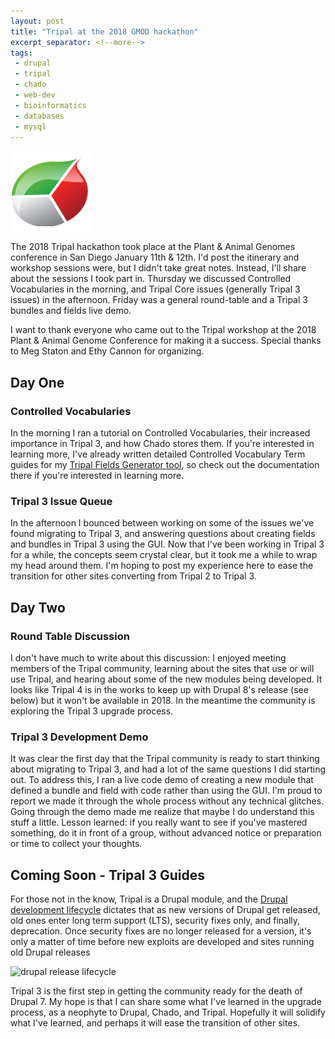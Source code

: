 ```yaml
---
layout: post
title: "Tripal at the 2018 GMOD hackathon"
excerpt_separator: <!--more-->
tags: 
 - drupal
 - tripal
 - chado
 - web-dev
 - bioinformatics
 - databases
 - mysql
---
```


![Tripal Logo](/assets/img/TripalLogo_dark.png)

The 2018 Tripal hackathon took place at the Plant & Animal Genomes conference in San Diego January 11th & 12th. I'd post the itinerary and workshop sessions were, but I didn't take great notes.  Instead, I'll share about the sessions I took part in. Thursday we discussed Controlled Vocabularies in the morning, and Tripal Core issues (generally Tripal 3 issues) in the afternoon.  Friday was a general round-table and a Tripal 3 bundles and fields live demo.

<!--more-->

I want to thank everyone who came out to the Tripal workshop at the 2018 Plant & Animal Genome Conference for making it a success.  Special thanks to Meg Staton and Ethy Cannon for organizing.  

## Day One
### Controlled Vocabularies

In the morning I ran a tutorial on Controlled Vocabularies, their increased importance in Tripal 3, and how Chado stores them.  If you're interested in learning more, I've already written detailed Controlled Vocabulary Term guides for my [Tripal Fields Generator tool](https://github.com/statonlab/fields_generator), so check out the documentation there if you're interested in learning more.

### Tripal 3 Issue Queue
In the afternoon I bounced between working on some of the issues we've found migrating to Tripal 3, and answering questions about creating fields and bundles in Tripal 3 using the GUI.  Now that I've been working in Tripal 3 for a while, the concepts seem crystal clear, but it took me a while to wrap my head around them.  I'm hoping to post my experience here to ease the transition for other sites converting from Tripal 2 to Tripal 3.

## Day Two
### Round Table Discussion
I don't have much to write about this discussion: I enjoyed meeting members of the Tripal community, learning about the sites that use or will use Tripal, and hearing about some of the new modules being developed. It looks like Tripal 4 is in the works to keep up with Drupal 8's release (see below) but it won't be available in 2018.  In the meantime the community is exploring the Tripal 3 upgrade process.


### Tripal 3 Development Demo
It was clear the first day that the Tripal community is ready to start thinking about migrating to Tripal 3, and had a lot of the same questions I did starting out. To address this, I ran a live code demo of creating a new module that defined a bundle and field with code rather than using the GUI.  I'm proud to report we made it through the whole process without any technical glitches.  Going through the demo made me realize that maybe I do understand this stuff a little.  Lesson learned: if you really want to see if you've mastered something, do it in front of a group, without advanced notice or preparation or time to collect your thoughts.


## Coming Soon - Tripal 3 Guides


  For those not in the know, Tripal is a Drupal module, and the [Drupal development lifecycle](https://www.drupal.org/core/release-cycle-overview) dictates that as new versions of Drupal get released, old ones enter long term support (LTS), security fixes only, and finally, deprecation.  Once security fixes are no longer released for a version, it's only a matter of time before new exploits are developed and sites running old Drupal releases 


![drupal release lifecycle](https://www.drupal.org/files/release_schedule_caveat_0.jpg)


Tripal 3 is the first step in getting the community ready for the death of Drupal 7.  My hope is that I can share some what I've learned in the upgrade process, as a neophyte to Drupal, Chado, and Tripal.  Hopefully it will solidify what I've learned, and perhaps it will ease the transition of other sites.